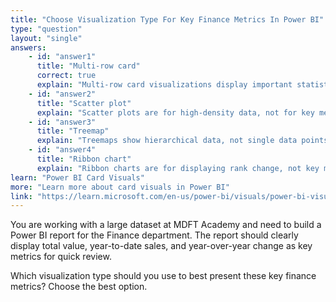 ```yaml
---
title: "Choose Visualization Type For Key Finance Metrics In Power BI"
type: "question"
layout: "single"
answers:
    - id: "answer1"
      title: "Multi-row card"
      correct: true
      explain: "Multi-row card visualizations display important statistics such as total value, YTD sales, or year-over-year change as single data points."
    - id: "answer2"
      title: "Scatter plot"
      explain: "Scatter plots are for high-density data, not for key metrics."
    - id: "answer3"
      title: "Treemap"
      explain: "Treemaps show hierarchical data, not single data points."
    - id: "answer4"
      title: "Ribbon chart"
      explain: "Ribbon charts are for displaying rank change, not key metrics."
learn: "Power BI Card Visuals"
more: "Learn more about card visuals in Power BI"
link: "https://learn.microsoft.com/en-us/power-bi/visuals/power-bi-visualization-new-card"
---
```

You are working with a large dataset at MDFT Academy and need to build a Power BI report for the Finance department. The report should clearly display total value, year-to-date sales, and year-over-year change as key metrics for quick review.

Which visualization type should you use to best present these key finance metrics? Choose the best option.
